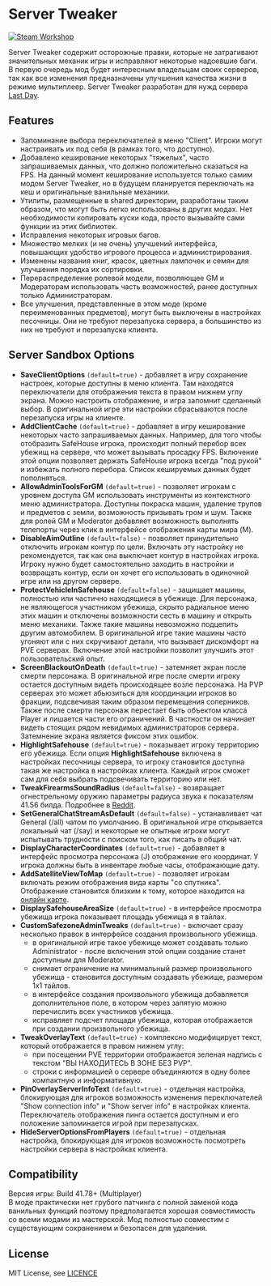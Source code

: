 # Server Tweaker
[![Steam Workshop](https://raw.githubusercontent.com/openzomboid/server-tweaker/master/assets/steam.svg)](https://steamcommunity.com/sharedfiles/filedetails/?id=2951816996)

Server Tweaker содержит осторожные правки, которые не затрагивают значительных механик игры и исправляют некоторые надоевшие баги. В первую очередь мод будет интересным владельцам своих серверов, так как все изменения предназначены улучшения качества жизни в режиме мультиплеер. Server Tweaker разработан для нужд сервера [Last Day](https://last-day.wargm.ru).

## Features
* Запоминание выбора переключателей в меню "Client". Игроки могут настраивать их под себя (в рамках того, что доступно).
* Добавлено кеширование некоторых "тяжелых", часто запрашиваемых данных, что должно положительно сказаться на FPS. На данный момент кеширование используется только самим модом Server Tweaker, но в будущем планируется переключать на кеш и оригинальные ванильные механики.
* Утилиты, размещенные в shared директории, разработаны таким образом, что могут быть легко использованы в других модах. Нет необходимости копировать куски кода, просто вызывайте сами функции из этих библиотек.
* Исправления некоторых игровых багов.
* Множество мелких (и не очень) улучшений интерфейса, повышающих удобство игрового процесса и администрирования.
* Изменены названия книг, красок, цветных лампочек и семян для улучшения порядка их сортировки.
* Перераспределение ролевой модели, позволяющее GM и Модераторам использовать часть возможностей, ранее доступных только Администраторам.
* Все улучшения, представленные в этом моде (кроме переименованных предметов), могут быть выключены в настройках песочницы. Они не требуют перезапуска сервера, а большинство из них не требуют и перезапуска клиента.

## Server Sandbox Options
* **SaveClientOptions** `(default=true)` - добавляет в игру сохранение настроек, которые доступны в меню клиента. Там находятся переключатели для отображения текста в правом нижнем углу экрана. Можно настроить отображение, и игра запомнит сделанный выбор. В оригинальной игре эти настройки сбрасываются после перезапуска игры на клиенте.
* **AddClientCache** `(default=true)` - добавляет в игру кеширование некоторых часто запрашиваемых данных. Например, для того чтобы отобразить SafeHouse игрока, происходит полный перебор всех убежищ на сервере, что может вызывать просадку FPS. Включение этой опции позволяет держать SafeHouse игрока всегда "под рукой" и избежать полного перебора. Список кешируемых данных будет пополняться.
* **AllowAdminToolsForGM** `(default=true)` - позволяет игрокам с уровнем доступа GM использовать инструменты из контекстного меню администратора. Доступны покраска машин, удаление трупов и предметов с земли, возможность призывать гром и шум. Также для ролей GM и Moderator добавляет возможность выполнять телепорты через клик в интерфейсе отображения карты мира (M). 
* **DisableAimOutline** `(default=false)` - позволяет принудительно отключить игрокам контур по цели. Включать эту настройку не рекомендуется, так как она выключает контур в настройках игрока. Игроку нужно будет самостоятельно заходить в настройки и возвращать контур, если он хочет его использовать в одиночной игре или на другом сервере.
* **ProtectVehicleInSafehouse** `(default=false)` - защищает машины, полностью или частично находящиеся в убежище. Для персонажа, не являющегося участником убежища, скрыто радиальное меню этих машин и отключены возможности сесть в машину и открыть меню механики. Также такие машины невозможно подцепить другим автомобилем. В оригинальной игре такие машины часто угоняют или с них скручивают детали, что вызывает дискомфорт на PVE серверах. Включение этой настройки позволит улучшить этот пользовательский опыт.
* **ScreenBlackoutOnDeath** `(default=true)` - затемняет экран после смерти персонажа. В оригинальной игре после смерти игроку остается доступным видеть происходящее возле персонажа. На PVP серверах это может абьюзиться для координации игроков во фракции, подсвечивая таким образом перемещения соперников. Также после смерти персонаж перестает быть объектом класса Player и лишается части его ограничений. В частности он начинает видеть стоящих рядом невидимых администраторов сервера. Затемнение экрана является фиксом этих ошибок.
* **HighlightSafehouse** `(default=true)` - показывает игроку территорию его убежища. Если опция **HighlightSafehouse** включена в настройках песочницы сервера, то игроку становится доступна такая же настройка в настройках клиента. Каждый игрок сможет сам для себя выбрать подсвечивать территорию или нет.
* **TweakFirearmsSoundRadius** `(default=false)` - возвращает огнестрельному оружию параметры радиуса звука к показателям 41.56 билда. Подробнее в [Reddit](https://www.reddit.com/r/projectzomboid/comments/ref3if/b4160_weapos_changes_guns_sound_radius).
* **SetGeneralChatStreamAsDefault** `(default=false)` - устанавливает чат General (/all) чатом по умолчанию. В оригинальной игре открывается локальный чат (/say) и некоторые не опытные игроки могут испытывать трудности с поиском того, как писать в общий чат.
* **DisplayCharacterCoordinates** `(default=true)` - добавляет в интерфейс просмотра персонажа (J) отображение его координат. У игрока должны быть в инвентаре любые часы, отображающие дату.
* **AddSatelliteViewToMap** `(default=true)` - позволяет игрокам включать режим отображения вида карты "со спутника". Отображение становится близким к тому, которое находится на [онлайн карте](https://map.projectzomboid.com).
* **DisplaySafehouseAreaSize** `(default=true)` - в интерфейсе просмотра убежища игрока показывает площадь убежища я в тайлах.
* **CustomSafezoneAdminTweaks** `(default=true)` - включает сразу несколько правок в интерфейсе создания произвольного убежища. 
  - в оригинальной игре такое убежище может создавать только Administrator - после включения этой опции создание станет доступным для Moderator.
  - снимает ограничение на минимальный размер произвольного убежища - становится доступным создавать убежище, размером 1x1 тайлов.
  - в интерфейсе создания произвольного убежища добавляется дополнительное поле, в котором через запятую можно перечислить всех участников убежища.
  - исправляет подсчет площади убежища, которая отображается при создании произвольного убежища.
* **TweakOverlayText** `(default=true)` - комплексно модифицирует текст, который отображается в правом нижнем углу:
  - при посещении PVE территории отображается зеленая надпись с текстом "ВЫ НАХОДИТЕСЬ В ЗОНЕ БЕЗ PVP".
  - строки с информацией о сервере объединяются в одну более компактную и информативную.
* **PinOverlayServerInfoText** `(default=true)` - отдельная настройка, блокирующая для игроков возможность изменения переключателей "Show connection info" и "Show server info" в настройках клиента. Переключатель отображения пинга остается доступным и его положение запоминается игрой при перезапусках.
* **HideServerOptionsFromPlayers** `(default=true)` - отдельная настройка, блокирующая для игроков возможность посмотреть настройки сервера в настройках клиента.

## Compatibility
Версия игры: Build 41.78+ (Multiplayer)  
В моде практически нет грубого патчинга с полной заменой кода ванильных функций поэтому предполагается хорошая совместимость со всеми модами из мастерской. Мод полностью совместим с существующим сохранением и безопасен для удаления.

## License
MIT License, see [LICENCE](LICENSE)  
